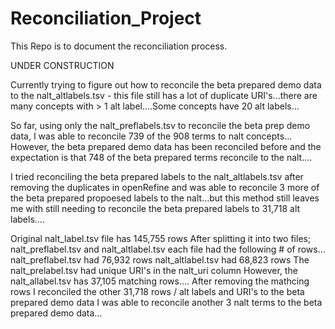 # Reconciliation_Project


This Repo is to document the reconciliation process.

UNDER CONSTRUCTION

Currently trying to figure out how to reconcile the beta prepared demo data to the nalt_altlabels.tsv - this file still has a lot of duplicate URI's...there are many concepts with > 1 alt label....Some concepts have 20 alt labels...

So far, using only the nalt_preflabels.tsv to reconcile the beta prep demo data, I was able to reconcile 739 of the 908 terms to nalt concepts...
However, the beta prepared demo data has been reconciled before and the expectation is that 748 of the beta prepared terms reconcile to the nalt....

I tried reconciling the beta prepared labels to the nalt_altlabels.tsv after removing the duplicates in openRefine and was able to reconcile 3 more of the beta prepared propoesed labels to the nalt...but this method still leaves me with still needing to reconcile the beta prepared labels to 31,718 alt labels....


Original nalt_label.tsv file has 145,755 rows
After splitting it into two files; nalt_preflabel.tsv and nalt_altlabel.tsv each file had the following # of rows...
nalt_preflabel.tsv had 76,932 rows
nalt_altlabel.tsv had 68,823 rows
The nalt_prelabel.tsv had unique URI's in the nalt_uri column
However, the nalt_allabel.tsv has 37,105 matching rows....
After removing the mathcing rows I reconciled the other 31,718 rows / alt labels and URI's to the beta prepared demo data 
I was able to reconcile another 3 nalt terms to the beta prepared demo data...

